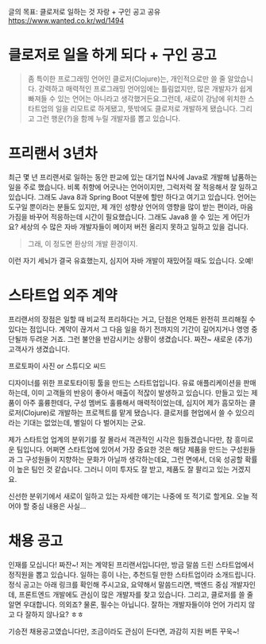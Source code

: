 글의 목표: 클로저로 일하는 것 자랑 + 구인 공고 공유
https://www.wanted.co.kr/wd/1494

# 클로저로 일을 하게 되다 + 구인 공고

> 좀 특이한 프로그래밍 언어인 클로저(Clojure)는, 개인적으로만 쓸 줄 알았습니다. 강력하고 매력적인 프로그래밍 언어임에는 틀림없지만, 많은 개발자가 쉽게 빠져들 수 있는 언어는 아니라고 생각했거든요.그런데, 새로이 강남에 위치한 스타트업의 일을 리모트로 하게됐고, 뜻밖에도 클로저로 개발하게 됐습니다. 그리고 그런 행운(?)을 함께 누릴 개발자를 뽑고 있습니다.

# 프리랜서 3년차

최근 몇 년 프리랜서로 일하는 동안 판교에 있는 대기업 N사에 Java로 개발해 납품하는 일을 주로 했습니다. 비록 취향에 어긋나는 언어이지만, 그럭저럭 잘 적응해서 잘 일하고 있습니다. 그래도 Java 8과 Spring Boot 덕분에 할만 하다고 여기고 있습니다. 언어는 도구일 뿐이라는 분들도 있지만, 제 개인 성향상 언어의 영향을 많이 받는 편이라, 마음 가짐을 바꾸어 적응하는데 시간이 필요했습니다. 그래도 Java8 쓸 수 있는 게 어딘가요? 세상의 수 많은 자바 개발자들이 메이저 버전 올리지 못하고 일하고 있을 겁니다.

> 그래, 이 정도면 환상의 개발 환경이지.

이런 자기 세뇌가 결국 유효했는지, 심지어 자바 개발이 재밌어질 때도 있습니다. 오예!

# 스타트업 외주 계약

프리랜서의 장점은 일할 때 비교적 프리하다는 거고, 단점은 언제든 완전히 프리해질 수 있다는 점입니다. 계약이 끊겨서 그 다음 일을 하기 전까지의 기간이 길어지거나 영영 중단될까 두려운 거죠. 그런 불안을 반감시키는 상황이 생겼습니다. 짜잔~ 새로운 (추가) 고객사가 생겼습니다.

프로토파이 사진 or 스튜디오 씨드

디자이너를 위한 프로토타이핑 툴을 만드는 스타트업입니다. 유료 애플리케이션을 판매하는데, 이미 고객들의 반응이 좋아서 매출이 적잖이 발생하고 있습니다. 만들고 있는 제품이 아주 훌륭한데다, 구성 멤버도 훌륭해서 매력적이었는데, 심지어 제가 흠모하는 클로저(Clojure)로 개발하는 프로젝트를 맡게 됐습니다. 클로저를 현업에서 쓸 수 있으리라는 기대는 없었는데, 별일이 다 벌어지는 군요.

제가 스타트업 업계의 분위기를 잘 몰라서 객관적인 시각은 힘들겠습니다만, 참 흥미로운 팀입니다. 어쩌면 스타트업에 있어서 가장 중요한 것은 해당 제품을 만드는 구성원들과 그 구성원들이 지향하는 문화가 아닐까 생각하는데요, 그런 면에서, 더욱 성공할 확률이 높은 팀인 것 같습니다. 그러니 이미 투자도 잘 받고, 제품도 잘 팔리고 있는 거겠지요.

신선한 분위기에서 새로이 일하고 있는 자세한 얘기는 나중에 또 적기로 할게요. 오늘 적어야 할 중심 내용은 사실...

# 채용 공고

인재를 모십니다! 짜잔~! 저는 계약된 프리랜서입니다만, 방금 말씀 드린 스타트업에서 정직원을 뽑고 있습니다. 일하는 흥이 나는, 추천드릴 만한 스타트업이라 소개드립니다. 정식 공고는 아래 링크를 확인해 주시고요, 요약해서 말씀드리면, 백엔드 중심 개발자인데, 프론트엔드 개발에도 관심이 많은 개발자를 찾고 있습니다. 그리고, 클로저를 쓸 줄 알면 우대합니다. 의외죠? 물론, 필수는 아닙니다. 잘하는 개발자들이야 언어 가리지 않고 다 잘하지 않나요? ㅎㅎ

기승전 채용공고였습니다만, 조금이라도 관심이 든다면, 과감히 지원 버튼 꾸욱~!
